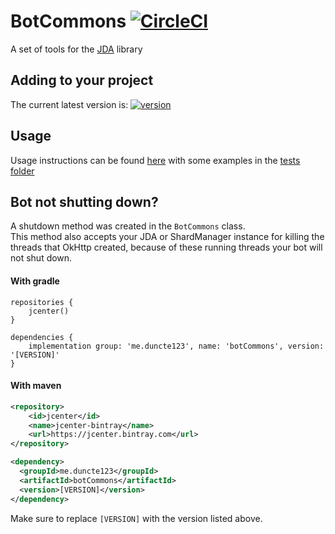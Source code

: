 # BotCommons [![CircleCI][circleImage]][circleLink]
A set of tools for the [JDA] library


## Adding to your project
The current latest version is: [ ![version][] ][download]

## Usage

Usage instructions can be found [here][usage] with some examples in the [tests folder](src/test/java/me/duncte123/botcommons)

## Bot not shutting down?
A shutdown method was created in the `BotCommons` class. <br>
This method also accepts your JDA or ShardManager instance for killing the threads that OkHttp created, because of these running threads your bot will not shut down.


#### With gradle

```GRADLE
repositories {
    jcenter()
}

dependencies {
    implementation group: 'me.duncte123', name: 'botCommons', version: '[VERSION]'
}
```

#### With maven

```XML
<repository>
    <id>jcenter</id>
    <name>jcenter-bintray</name>
    <url>https://jcenter.bintray.com</url>
</repository>

<dependency>
  <groupId>me.duncte123</groupId>
  <artifactId>botCommons</artifactId>
  <version>[VERSION]</version>
</dependency>
```

Make sure to replace `[VERSION]` with the version listed above.

[JDA]: https://github.com/DV8FromTheWorld/JDA
[version]: https://api.bintray.com/packages/duncte123/maven/botcommons/images/download.svg
[download]: https://bintray.com/duncte123/maven/botcommons/_latestVersion
[usage]: USAGE.md
[circleLink]: https://circleci.com/gh/duncte123/botCommons/tree/master
[circleImage]: https://circleci.com/gh/duncte123/botCommons/tree/master.svg?style=shield
